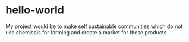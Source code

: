 # hello-world
My project would be to make self sustainable communities which do not use chemicals for farming and create a market for these products
